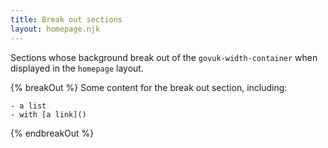 ```yaml
---
title: Break out sections
layout: homepage.njk
---
```


Sections whose background break out of the `govuk-width-container`
when displayed in the `homepage` layout.

{% breakOut %}
Some content for the break out section, including:

    - a list
    - with [a link]()

{% endbreakOut %}
